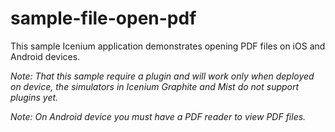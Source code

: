 sample-file-open-pdf
====================

This sample Icenium application demonstrates opening PDF files on iOS and Android devices.

*Note: That this sample require a plugin and will work only when deployed on device, the simulators in Icenium Graphite and Mist do not support plugins yet.*

*Note: On Android device you must have a PDF reader to view PDF files.*
